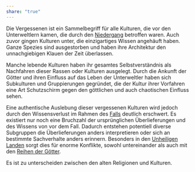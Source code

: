 ```yaml
---
share: "true"
---
```

Die Vergessenen ist ein Sammelbegriff für alle Kulturen, die vor den Unterweltlern kamen, die durch den [Niedergang](../Geschichte%20von%20Adora/Der%20Niedergang.md) betroffen waren. Auch zuvor gingen Kulturen unter, die einzigartiges Wissen angehäuft haben. Ganze Spezies sind ausgestorben und haben ihre Architektur den unnachgiebigen Klauen der Zeit überlassen.

Manche lebende Kulturen haben ihr gesamtes Selbstverständnis als Nachfahren dieser Rassen oder Kulturen ausgelegt. Durch die Ankunft der Götter und ihren Einfluss auf das Leben der Unterweltler haben sich Subkulturen und Gruppierungen gegründet, die der Kultur ihrer Vorfahren eine Art Schutzschirm gegen den göttlichen und auch chaotischen Einfluss sehen. 

Eine authentische Auslebung dieser vergessenen Kulturen wird jedoch durch den Wissensverlust im Rahmen des [Falls](../Geschichte%20von%20Adora/Der%20Niedergang.md) deutlich erschwert. Es existiert nur noch eine Bruchzahl der ursprünglichen Überlieferungen und des Wissens von vor dem Fall. Dadurch entstehen potentiell diverse Subgruppen die Überlieferungen anders interpretieren oder sich an bestimmte Sachverhalte anders erinnern. Besonders in den [Unheiligen Landen](../Orte/Die%20Risswelt/Unheilige%20Lande.md) sorgt dies für enorme Konflikte, sowohl untereinander als auch mit den [Reihen der Götter](../G%C3%B6tter/Reihen%20der%20G%C3%B6tter/index.md). 

Es ist zu unterscheiden zwischen den alten Religionen und Kulturen. 
